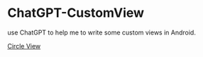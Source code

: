 # ChatGPT-CustomView
use ChatGPT to help me to write some custom views in Android.



[Circle View](./CircleView)
